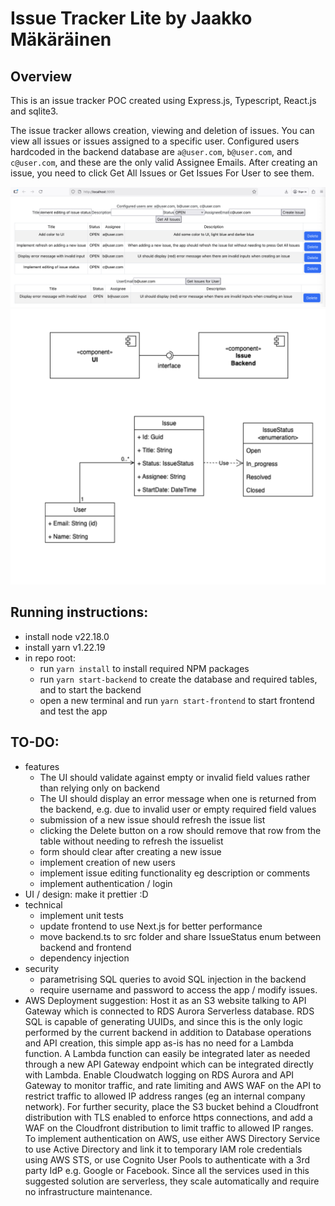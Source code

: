 # Issue Tracker Lite by Jaakko Mäkäräinen

## Overview
This is an issue tracker POC created using Express.js, Typescript, React.js and sqlite3.

The issue tracker allows creation, viewing and deletion of issues. You can view all issues or issues assigned to a specific user. Configured users hardcoded in the backend database are `a@user.com`, `b@user.com`, and `c@user.com`, and these are the only valid Assignee Emails. After creating an issue, you need to click Get All Issues or Get Issues For User to see them.

![user interface](issue-tracker-ui.png)
![architecture diagram](architecture.png)

## Running instructions:
- install node v22.18.0
- install yarn v1.22.19
- in repo root:
    - run `yarn install` to install required NPM packages
    - run `yarn start-backend` to create the database and required tables, and to start the backend
    - open a new terminal and run `yarn start-frontend` to start frontend and test the app

## TO-DO:
- features
    - The UI should validate against empty or invalid field values rather than relying only on backend
    - The UI should display an error message when one is returned from the backend, e.g. due to invalid user or empty required field values
    - submission of a new issue should refresh the issue list
    - clicking the Delete button on a row should remove that row from the table without needing to refresh the issuelist
    - form should clear after creating a new issue
    - implement creation of new users
    - implement issue editing functionality eg description or comments
    - implement authentication / login
- UI / design: make it prettier :D
- technical
    - implement unit tests
    - update frontend to use Next.js for better performance
    - move backend.ts to src folder and share IssueStatus enum between backend and frontend
    - dependency injection
- security
    - parametrising SQL queries to avoid SQL injection in the backend
    - require username and password to access the app / modify issues.
- AWS Deployment suggestion: Host it as an S3 website talking to API Gateway which is connected to RDS Aurora Serverless database. RDS SQL is capable of generating UUIDs, and since this is the only logic performed by the current backend in addition to Database operations and API creation, this simple app as-is has no need for a Lambda function. A Lambda function can easily be integrated later as needed through a new API Gateway endpoint which can be integrated directly with Lambda. 
Enable Cloudwatch logging on RDS Aurora and API Gateway to monitor traffic, and rate limiting and AWS WAF on the API to restrict traffic to allowed IP address ranges (eg an internal company network). For further security, place the S3 bucket behind a Cloudfront distribution with TLS enabled to enforce https connections, and add a WAF on the Cloudfront distribution to limit traffic to allowed IP ranges.
To implement authentication on AWS, use either AWS Directory Service to use Active Directory and link it to temporary IAM role credentials using AWS STS, or use Cognito User Pools to authenticate with a 3rd party IdP e.g. Google or Facebook. 
Since all the services used in this suggested solution are serverless, they scale automatically and require no infrastructure maintenance.
